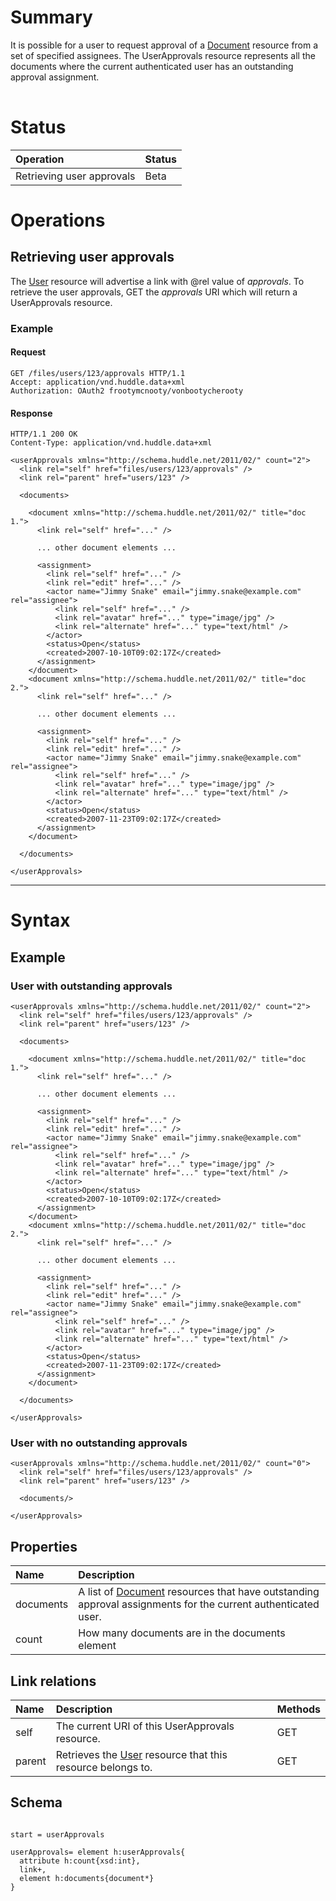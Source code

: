 # Summary #

It is possible for a user to request approval of a [Document](Document) resource from a set of specified assignees. The UserApprovals resource represents all the documents where the current authenticated user has an outstanding approval assignment.

|  |
|:-|

# Status #
| **Operation** | **Status** |
|:--------------|:-----------|
|Retrieving user approvals|Beta        |

# Operations #

## Retrieving user approvals ##

The [User](User) resource will advertise a link with @rel value of _approvals_. To retrieve the user approvals, GET the _approvals_ URI which will return a UserApprovals resource.

### Example ###

#### Request ####
```
GET /files/users/123/approvals HTTP/1.1
Accept: application/vnd.huddle.data+xml
Authorization: OAuth2 frootymcnooty/vonbootycherooty
```

#### Response ####
```
HTTP/1.1 200 OK
Content-Type: application/vnd.huddle.data+xml
```

```
<userApprovals xmlns="http://schema.huddle.net/2011/02/" count="2">
  <link rel="self" href="files/users/123/approvals" />
  <link rel="parent" href="users/123" />

  <documents>
    
    <document xmlns="http://schema.huddle.net/2011/02/" title="doc 1.">
      <link rel="self" href="..." />
   
      ... other document elements ...      

      <assignment>
        <link rel="self" href="..." />
        <link rel="edit" href="..." />
        <actor name="Jimmy Snake" email="jimmy.snake@example.com" rel="assignee">
          <link rel="self" href="..." />
          <link rel="avatar" href="..." type="image/jpg" />
          <link rel="alternate" href="..." type="text/html" />
        </actor>  
        <status>Open</status>  
        <created>2007-10-10T09:02:17Z</created>            
      </assignment>
    </document>
    <document xmlns="http://schema.huddle.net/2011/02/" title="doc 2.">
      <link rel="self" href="..." />

      ... other document elements ... 
  
      <assignment>
        <link rel="self" href="..." />
        <link rel="edit" href="..." />
        <actor name="Jimmy Snake" email="jimmy.snake@example.com" rel="assignee">
          <link rel="self" href="..." />
          <link rel="avatar" href="..." type="image/jpg" />
          <link rel="alternate" href="..." type="text/html" />
        </actor>  
        <status>Open</status>  
        <created>2007-11-23T09:02:17Z</created>            
      </assignment>
    </document>

  </documents>

</userApprovals>
```


---


# Syntax #

## Example ##

### User with outstanding approvals ###

```
<userApprovals xmlns="http://schema.huddle.net/2011/02/" count="2">
  <link rel="self" href="files/users/123/approvals" />
  <link rel="parent" href="users/123" />

  <documents>
    
    <document xmlns="http://schema.huddle.net/2011/02/" title="doc 1.">
      <link rel="self" href="..." />

      ... other document elements ...  
 
      <assignment>
        <link rel="self" href="..." />
        <link rel="edit" href="..." />
        <actor name="Jimmy Snake" email="jimmy.snake@example.com" rel="assignee">
          <link rel="self" href="..." />
          <link rel="avatar" href="..." type="image/jpg" />
          <link rel="alternate" href="..." type="text/html" />
        </actor>  
        <status>Open</status>  
        <created>2007-10-10T09:02:17Z</created>            
      </assignment>
    </document>
    <document xmlns="http://schema.huddle.net/2011/02/" title="doc 2.">
      <link rel="self" href="..." />

      ... other document elements ...   

      <assignment>
        <link rel="self" href="..." />
        <link rel="edit" href="..." />
        <actor name="Jimmy Snake" email="jimmy.snake@example.com" rel="assignee">
          <link rel="self" href="..." />
          <link rel="avatar" href="..." type="image/jpg" />
          <link rel="alternate" href="..." type="text/html" />
        </actor>  
        <status>Open</status>  
        <created>2007-11-23T09:02:17Z</created>            
      </assignment>
    </document>

  </documents>

</userApprovals>
```

### User with no outstanding approvals ###

```
<userApprovals xmlns="http://schema.huddle.net/2011/02/" count="0">
  <link rel="self" href="files/users/123/approvals" />
  <link rel="parent" href="users/123" />

  <documents/>

</userApprovals>
```


## Properties ##

| **Name** | **Description** |
|:---------|:----------------|
| documents | A list of [Document](Document) resources that have outstanding approval assignments for the current authenticated user. |
| count    | How many documents are in the documents element |

## Link relations ##

| **Name** | **Description** | **Methods** |
|:---------|:----------------|:------------|
| self     | The current URI of this UserApprovals resource. | GET         |
| parent   | Retrieves the [User](User) resource that this resource belongs to. | GET         |

## Schema ##

```

start = userApprovals

userApprovals= element h:userApprovals{
  attribute h:count{xsd:int},
  link+,
  element h:documents{document*}
}
```
